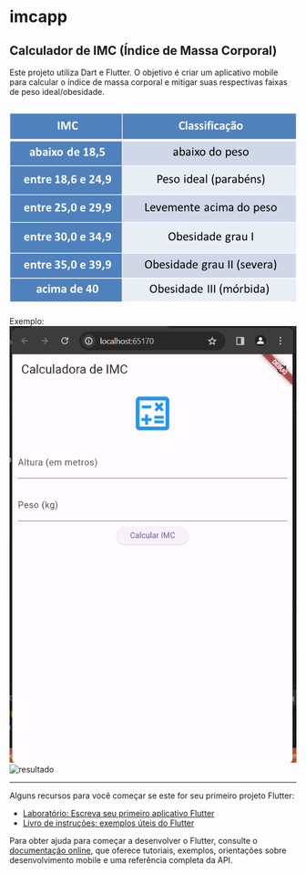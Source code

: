 # imcapp

## Calculador de IMC (Índice de Massa Corporal)
Este projeto utiliza Dart e Flutter. O objetivo é criar um aplicativo mobile  para calcular o índice de massa corporal e mitigar suas respectivas faixas de peso ideal/obesidade.

![Tabela IMC](https://github.com/le-amaral/imcapp/blob/main/imagens/tabela-imc.png)
-
Exemplo:
![home](https://github.com/le-amaral/imcapp/blob/main/imagens/home.png?raw=true)
![resultado]()


---

Alguns recursos para você começar se este for seu primeiro projeto Flutter:

- [Laboratório: Escreva seu primeiro aplicativo Flutter](https://docs.flutter.dev/get-started/codelab)
- [Livro de instruções: exemplos úteis do Flutter](https://docs.flutter.dev/cookbook)

Para obter ajuda para começar a desenvolver o Flutter, consulte o
[documentação online](https://docs.flutter.dev/), que oferece tutoriais,
exemplos, orientações sobre desenvolvimento mobile e uma referência completa da API.
